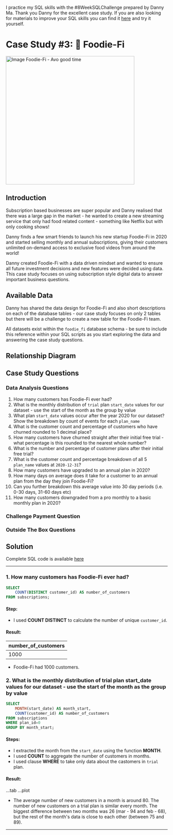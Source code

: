 I practice my SQL skills with the #8WeekSQLChallenge prepared by Danny Ma. Thank you Danny for the excellent case study.
If you are also looking for materials to improve your SQL skills you can find it [here](https://8weeksqlchallenge.com/) and try it yourself.

# Case Study #3: 🥑 Foodie-Fi
<img src="https://8weeksqlchallenge.com/images/case-study-designs/3.png" alt="Image Foodie-Fi - Avo good time" height="400">

## Introduction
Subscription based businesses are super popular and Danny realised that there was a large gap in the market - he wanted to create a new streaming service that only had food related content - something like Netflix but with only cooking shows!

Danny finds a few smart friends to launch his new startup Foodie-Fi in 2020 and started selling monthly and annual subscriptions, giving their customers unlimited on-demand access to exclusive food videos from around the world!

Danny created Foodie-Fi with a data driven mindset and wanted to ensure all future investment decisions and new features were decided using data. This case study focuses on using subscription style digital data to answer important business questions.

## Available Data
Danny has shared the data design for Foodie-Fi and also short descriptions on each of the database tables - our case study focuses on only 2 tables but there will be a challenge to create a new table for the Foodie-Fi team.

All datasets exist within the ``foodie_fi`` database schema - be sure to include this reference within your SQL scripts as you start exploring the data and answering the case study questions.

## Relationship Diagram

## Case Study Questions

### Data Analysis Questions
1. How many customers has Foodie-Fi ever had?
2. What is the monthly distribution of ``trial`` plan ``start_date`` values for our dataset - use the start of the month as the group by value
3. What plan ``start_date`` values occur after the year 2020 for our dataset? Show the breakdown by count of events for each ``plan_name``
4. What is the customer count and percentage of customers who have churned rounded to 1 decimal place?
5. How many customers have churned straight after their initial free trial - what percentage is this rounded to the nearest whole number?
6. What is the number and percentage of customer plans after their initial free trial?
7. What is the customer count and percentage breakdown of all 5 ``plan_name`` values at ``2020-12-31``?
8. How many customers have upgraded to an annual plan in 2020?
9. How many days on average does it take for a customer to an annual plan from the day they join Foodie-Fi?
10. Can you further breakdown this average value into 30 day periods (i.e. 0-30 days, 31-60 days etc)
11. How many customers downgraded from a pro monthly to a basic monthly plan in 2020?

### Challenge Payment Question

### Outside The Box Questions


## Solution
Complete SQL code is available [here]()

***

### 1. How many customers has Foodie-Fi ever had?

```sql
SELECT 
    COUNT(DISTINCT customer_id) AS number_of_customers
FROM subscriptions;
```

#### Step:
- I used **COUNT DISTINCT** to calculate the number of unique ``customer_id``.

#### Result:
| number_of_customers |
| ------------------- |
| 1000                |


- Foodie-Fi had 1000 customers.

### 2. What is the monthly distribution of trial plan start_date values for our dataset - use the start of the month as the group by value

```sql
SELECT 
    MONTH(start_date) AS month_start,
    COUNT(customer_id) AS number_of_customers
FROM subscriptions
WHERE plan_id=0
GROUP BY month_start;
```

#### Steps:
- I extracted the month from the ``start_date`` using the function **MONTH**.
- I used **COUNT** to aggregate the number of customers in months.
- I used clause **WHERE** to take only data about the castomers in ``trial`` plan.

#### Result:

...tab
...plot

- The average number of new customers in a month is around 80. The number of new customers on a trial plan is similar every month. The biggest difference between two months was 26 (mar - 94 and feb - 68), but the rest of the month's data is close to each other (between 75 and 89).


***


